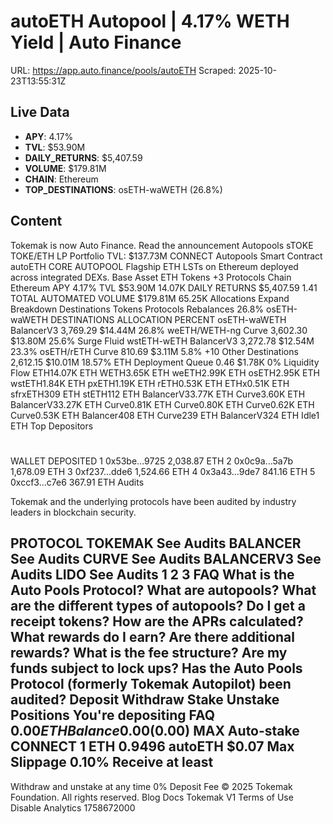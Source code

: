 # autoETH Autopool | 4.17% WETH Yield | Auto Finance

URL: https://app.auto.finance/pools/autoETH
Scraped: 2025-10-23T13:55:31Z

## Live Data

- **APY**: 4.17%
- **TVL**: $53.90M
- **DAILY_RETURNS**: $5,407.59
- **VOLUME**: $179.81M
- **CHAIN**: Ethereum
- **TOP_DESTINATIONS**: osETH-waWETH (26.8%)

## Content

Tokemak is now Auto Finance.
Read the announcement
Autopools
sTOKE
TOKE/ETH
LP
Portfolio
TVL:
$137.73M
CONNECT
Autopools
Smart Contract
autoETH
CORE AUTOPOOL
Flagship
ETH LSTs on Ethereum deployed across integrated DEXs.
Base Asset
ETH
Tokens
+3
Protocols
Chain
Ethereum
APY
4.17%
TVL
$53.90M
14.07K
DAILY RETURNS
$5,407.59
1.41
TOTAL AUTOMATED VOLUME
$179.81M
65.25K
Allocations
Expand
Breakdown
Destinations
Tokens
Protocols
Rebalances
26.8%
osETH-waWETH
DESTINATIONS
ALLOCATION
PERCENT
osETH-waWETH
BalancerV3
3,769.29
$14.44M
26.8%
weETH/WETH-ng
Curve
3,602.30
$13.80M
25.6%
Surge Fluid wstETH-wETH
BalancerV3
3,272.78
$12.54M
23.3%
osETH/rETH
Curve
810.69
$3.11M
5.8%
+10
Other Destinations
2,612.15
$10.01M
18.57%
ETH
Deployment Queue
0.46
$1.78K
0%
Liquidity Flow
ETH14.07K ETH
WETH3.65K ETH
weETH2.99K ETH
osETH2.95K ETH
wstETH1.84K ETH
pxETH1.19K ETH
rETH0.53K ETH
ETHx0.51K ETH
sfrxETH309 ETH
stETH112 ETH
BalancerV33.77K ETH
Curve3.60K ETH
BalancerV33.27K ETH
Curve0.81K ETH
Curve0.80K ETH
Curve0.62K ETH
Curve0.53K ETH
Balancer408 ETH
Curve239 ETH
BalancerV324 ETH
Idle1 ETH
Top Depositors
#
WALLET
DEPOSITED
1
0x53be...9725
2,038.87 ETH
2
0x0c9a...5a7b
1,678.09 ETH
3
0xf237...dde6
1,524.66 ETH
4
0x3a43...9de7
841.16 ETH
5
0xccf3...c7e6
367.91 ETH
Audits

Tokemak and the underlying protocols have been audited by industry leaders in blockchain security.

PROTOCOL
TOKEMAK
See Audits
BALANCER
See Audits
CURVE
See Audits
BALANCERV3
See Audits
LIDO
See Audits
1
2
3
FAQ
What is the Auto Pools Protocol?
What are autopools?
What are the different types of autopools?
Do I get a receipt tokens?
How are the APRs calculated?
What rewards do I earn?
Are there additional rewards?
What is the fee structure?
Are my funds subject to lock ups?
Has the Auto Pools Protocol (formerly Tokemak Autopilot) been audited?
Deposit
Withdraw
Stake
Unstake
Positions
You're depositing
FAQ
$0.00
ETH
Balance 0.00
($0.00)
MAX
Auto-stake
CONNECT
1 ETH
0.9496 autoETH
$0.07
Max Slippage
0.10%
Receive at least
-
Withdraw and unstake at any time
0% Deposit Fee
© 2025 Tokemak Foundation. All rights reserved.
Blog
Docs
Tokemak V1
Terms of Use
Disable Analytics
1758672000